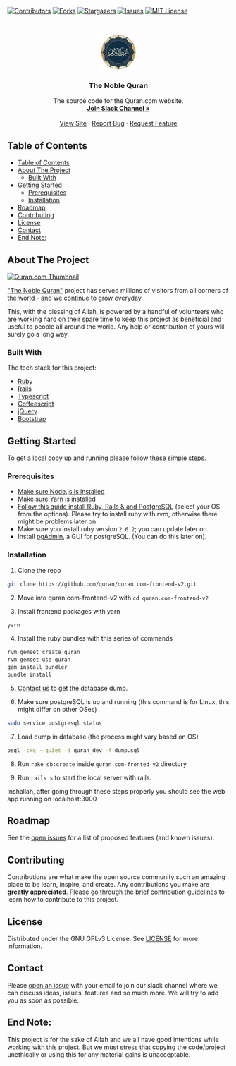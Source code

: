 <!--
*** Thanks for checking out this Quran.com repo. If you have a suggestion that would
*** make this better, please fork the repo and create a pull request or simply open
*** an issue with the tag "enhancement".
*** Thanks again! Now go create something AMAZING! :D
-->

<!-- PROJECT SHIELDS -->

[![Contributors][contributors-shield]][contributors-url]
[![Forks][forks-shield]][forks-url]
[![Stargazers][stars-shield]][stars-url]
[![Issues][issues-shield]][issues-url]
[![MIT License][license-shield]][license-url]

<!-- PROJECT LOGO -->
<br />
<p align="center">
  <a href="https://quran.com">
    <img src="app/javascript/images/icons/android-chrome-256x256.png" alt="Logo" width="80" height="80">
  </a>

  <h3 align="center">The Noble Quran</h3>

  <p align="center">
    The source code for the Quran.com website.
    <br />
    <a href="#contact"><strong>Join Slack Channel »</strong></a>
    <br />
    <br />
    <a href="https://quran.com">View Site</a>
    ·
    <a href="https://github.com/quran/quran.com-frontend-v2/issues">Report Bug</a>
    ·
    <a href="https://github.com/quran/quran.com-frontend-v2/issues">Request Feature</a>
  </p>
</p>

<!-- TABLE OF CONTENTS -->

## Table of Contents

- [Table of Contents](#table-of-contents)
- [About The Project](#about-the-project)
  - [Built With](#built-with)
- [Getting Started](#getting-started)
  - [Prerequisites](#prerequisites)
  - [Installation](#installation)
- [Roadmap](#roadmap)
- [Contributing](#contributing)
- [License](#license)
- [Contact](#contact)
- [End Note:](#end-note)

<!-- ABOUT THE PROJECT -->

## About The Project

<a href="https://quran.com">
<img src="./app/assets/images/thumbnail.png" alt="Quran.com Thumbnail">
</a>

["The Noble Quran"](https://quran.com) project has served millions of visitors from all corners of the world - and we continue to grow everyday.

This, with the blessing of Allah, is powered by a handful of volunteers who are working hard on their spare time to keep this project as beneficial and useful to people all around the world. Any help or contribution of yours will surely go a long way.

### Built With

The tech stack for this project:

- [Ruby](https://www.ruby-lang.org/en/)
- [Rails](https://rubyonrails.org/)
- [Typescript](https://www.typescriptlang.org/)
- [Coffeescript](https://coffeescript.org/)
- [jQuery](https://jquery.com/)
- [Bootstrap](https://getbootstrap.com/)

<!-- GETTING STARTED -->

## Getting Started

To get a local copy up and running please follow these simple steps.

### Prerequisites

- [Make sure Node.js is installed](https://nodejs.org/en/)
- [Make sure Yarn is installed](https://yarnpkg.com/en/)
- [Follow this guide install Ruby, Rails & and PostgreSQL](https://gorails.com/setup) (select your OS from the options). Please try to install ruby with rvm, otherwise there might be problems later on.
- Make sure you install ruby version `2.6.2`; you can update later on.
- Install [pgAdmin](https://www.pgadmin.org/), a GUI for postgreSQL. (You can do this later on).

### Installation

1. Clone the repo

```sh
git clone https://github.com/quran/quran.com-frontend-v2.git
```

2. Move into quran.com-frontend-v2 with `cd quran.com-frontend-v2`

3. Install frontend packages with yarn

```sh
yarn
```

4. Install the ruby bundles with this series of commands

```sh
rvm gemset create quran
rvm gemset use quran
gem install bundler
bundle install
```

5. [Contact us](#contact) to get the database dump.

6. Make sure postgreSQL is up and running (this command is for Linux, this might differ on other OSes)

```sh
sudo service postgresql status
```

7. Load dump in database (the process might vary based on OS)

```sh
psql -cxq --quiet -d quran_dev -f dump.sql
```

8. Run `rake db:create` inside `quran.com-fronted-v2` directory

9. Run `rails s` to start the local server with rails.

Inshallah, after going through these steps properly you should see the web app running on localhost:3000

<!-- ROADMAP -->

## Roadmap

See the [open issues](https://github.com/quran/quran.com-frontend-v2/issues) for a list of proposed features (and known issues).

<!-- CONTRIBUTING -->

## Contributing

Contributions are what make the open source community such an amazing place to be learn, inspire, and create. Any contributions you make are **greatly appreciated**. Please go through the brief [contribution guidelines](./.github/CONTRIBUTING.md) to learn how to contribute to this project.

<!-- LICENSE -->

## License

Distributed under the GNU GPLv3 License. See [LICENSE](./LICENSE) for more information.

<!-- CONTACT -->

## Contact

Please [open an issue](https://github.com/quran/quran.com-frontend/issues/new) with your email to join our slack channel where we can discuss ideas, issues, features and so much more. We will try to add you as soon as possible.

<!-- MARKDOWN LINKS & IMAGES -->
<!-- https://www.markdownguide.org/basic-syntax/#reference-style-links -->

[contributors-shield]: https://img.shields.io/github/contributors/quran/quran.com-frontend-v2?style=for-the-badge
[contributors-url]: https://github.com/quran/quran.com-frontend-v2/graphs/contributors
[forks-shield]: https://img.shields.io/github/forks/quran/quran.com-frontend-v2?style=for-the-badge
[forks-url]: https://github.com/quran/quran.com-frontend-v2/network/members
[stars-shield]: https://img.shields.io/github/stars/quran/quran.com-frontend-v2?style=for-the-badge
[stars-url]: https://github.com/quran/quran.com-frontend-v2/stargazers
[issues-shield]: https://img.shields.io/github/issues/quran/quran.com-frontend-v2?style=for-the-badge
[issues-url]: https://github.com/quran/quran.com-frontend-v2/issues
[license-shield]: https://img.shields.io/github/license/quran/quran.com-frontend-v2?style=for-the-badge
[license-url]: https://github.com/quran/quran.com-frontend-v2/blob/master/LICENSE.txt
[product-screenshot]: images/screenshot.png

## End Note:

This project is for the sake of Allah and we all have good intentions while working with this project. But we must stress that copying the code/project unethically or using this for any material gains is unacceptable.
